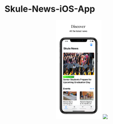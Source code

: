 # Skule-News-iOS-App
<p align="center">
  <img src="https://github.com/ariantaherzadeh/Skule-News-iOS-App/blob/main/Screenshots/iPhone%20Xs%20Max%201.png" width="150">
  <img src="your_relative_path_here_number_2_large_name" width="350">
</p>
